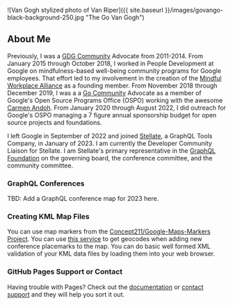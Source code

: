 ![Van Gogh stylized photo of Van Riper]({{ site.baseurl }}/images/govango-black-background-250.jpg "The Go Van Gogh")
## About Me

Previously, I was a [GDG Community](https://developers.google.com/community/gdg) Advocate from 2011-2014.
From January 2015 through October 2018, I worked in People Development at Google on
mindfulness-based well-being community programs for Google employees. That effort
led to my involvement in the creation of the
[Mindful Workplace Alliance](https://www.mindfulworkplacemovement.com/alliance/) as a
founding member. From November 2018 through December 2019, I was a
a [Go Community](https://golang.org/) Advocate as a member of Google's Open Source
Programs Office (OSPO) working with the awesome [Carmen Andoh](https://www.linkedin.com/in/carmenandoh/).
From January 2020 through August 2022, I did outreach for Google's OSPO managing a 7 figure
annual sponsorship budget for open source projects and foundations.

I left Google in September of 2022 and joined [Stellate](https://stellate.co/), a GraphQL Tools Company, in
January of 2023. I am currently the Developer Community Liaison for Stellate. I am Stellate's
primary representative in the [GraphQL Foundation](https://graphql.org/foundation/) on the
governing board, the conference committee, and the community committee.

### GraphQL Conferences

TBD: Add a GraphQL conference map for 2023 here.

### Creating KML Map Files

You can use map markers from the
[Concept211/Google-Maps-Markers Project](https://github.com/Concept211/Google-Maps-Markers).
You can use [this service](https://www.latlong.net/convert-address-to-lat-long.html)
to get geocodes when adding new conference placemarks to the map. You can do basic well formed
XML validation of your KML data files by loading them into your web browser.

### GitHub Pages Support or Contact

Having trouble with Pages? Check out the
[documentation](https://help.github.com/categories/github-pages-basics/) or
[contact support](https://github.com/contact) and they will help you sort it out.
